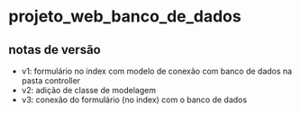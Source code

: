 # projeto_web_banco_de_dados

## notas de versão
- v1: formulário no index com modelo de conexão com banco de dados na pasta controller
- v2: adição de classe de modelagem
- v3: conexão do formulário (no index) com o banco de dados
 
